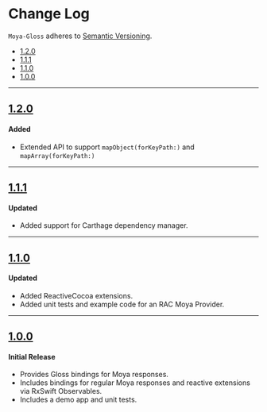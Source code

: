 # Change Log
`Moya-Gloss` adheres to [Semantic Versioning](http://semver.org/).

- [1.2.0](#120)
- [1.1.1](#111)
- [1.1.0](#110)
- [1.0.0](#100)

---

## [1.2.0](https://github.com/spxrogers/Moya-Gloss/releases/tag/1.2.0)

#### Added
- Extended API to support `mapObject(forKeyPath:)` and `mapArray(forKeyPath:)`

---

## [1.1.1](https://github.com/spxrogers/Moya-Gloss/releases/tag/1.1.1)

#### Updated
- Added support for Carthage dependency manager.

---

## [1.1.0](https://github.com/spxrogers/Moya-Gloss/releases/tag/1.1.0)

#### Updated
- Added ReactiveCocoa extensions.
- Added unit tests and example code for an RAC Moya Provider.

---

## [1.0.0](https://github.com/spxrogers/Moya-Gloss/releases/tag/1.0.0)

#### Initial Release
- Provides Gloss bindings for Moya responses.
- Includes bindings for regular Moya responses and reactive extensions via
  RxSwift Observables.
- Includes a demo app and unit tests.

